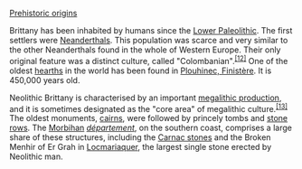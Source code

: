 [Prehistoric origins](https://en.wikipedia.org/wiki/Brittany#Prehistoric_origins "Prehistoric origins")

Brittany has been inhabited by humans since the [Lower Paleolithic](https://en.wikipedia.org/wiki/Lower_Paleolithic "Lower Paleolithic"). The first settlers were [Neanderthals](https://en.wikipedia.org/wiki/Neanderthal "Neanderthal"). This population was scarce and very similar to the other Neanderthals found in the whole of Western Europe. Their only original feature was a distinct culture, called "Colombanian".<sup id="cite_ref-12" class="reference">[<span>[</span>12<span>]</span>](#cite_note-12)</sup> One of the oldest [hearths](https://en.wikipedia.org/wiki/Hearth "Hearth") in the world has been found in [Plouhinec, Finistère](https://en.wikipedia.org/wiki/Plouhinec,_Finist%C3%A8re "Plouhinec, Finistère"). It is 450,000 years old.

Neolithic Brittany is characterised by an important [megalithic production](https://en.wikipedia.org/wiki/Megalithic_architectural_elements "Megalithic architectural elements"), and it is sometimes designated as the "core area" of megalithic culture.<sup id="cite_ref-13" class="reference">[<span>[</span>13<span>]</span>](#cite_note-13)</sup> The oldest monuments, [cairns](https://en.wikipedia.org/wiki/Cairn "Cairn"), were followed by princely tombs and [stone rows](https://en.wikipedia.org/wiki/Stone_row "Stone row"). The [Morbihan](https://en.wikipedia.org/wiki/Morbihan "Morbihan") _[département](https://en.wikipedia.org/wiki/D%C3%A9partement "Département")_, on the southern coast, comprises a large share of these structures, including the [Carnac stones](https://en.wikipedia.org/wiki/Carnac_stones "Carnac stones") and the Broken Menhir of Er Grah in [Locmariaquer](https://en.wikipedia.org/wiki/Locmariaquer_megaliths "Locmariaquer megaliths"), the largest single stone erected by Neolithic man.